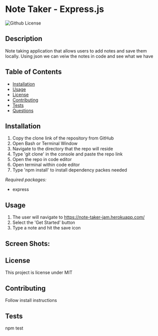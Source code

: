 # Note Taker - Express.js
  ![Github License](http://img.shields.io/badge/license-MIT-blue.svg)
  

  ## Description
 Note taking application that allows users to add notes and save them locally. Using json we can veiw the notes in code and see what we have

  ## Table of Contents
  * [Installation](#installation)
  * [Usage](#usage)
  * [License](#license)
  * [Contributing](#contributing)
  * [Tests](#tests)
  * [Questions](#questions)
  
  ## Installation
  1. Copy the clone link of the repository from GitHub 
  2. Open Bash or Terminal Window 
  3. Navigate to the directory that the repo will reside 
  4. Type 'git clone' in the console and paste the repo link 
  5. Open the repo in code editor 
  6. Open terminal within code editor 
  7. Type 'npm install' to install dependency packes needed

  *Required packages:*
  * express

  ## Usage
  1. The user will navigate to https://note-taker-jam.herokuapp.com/
  2. Select the 'Get Started' button
  3. Type a note and hit the save icon

  ## Screen Shots:



  ## License
  This project is license under MIT

  ## Contributing
  Follow install instructions

  ## Tests
  npm test

  
